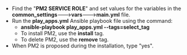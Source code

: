 - Find the "**PM2 SERVICE ROLE**" and set values for the variables in the **common_settings**--->**vars**--->**main.yml** file.
- Run the **play_apps.yml** Ansible playbook file using the command:
  - **ansible-playbook play_apps.yml --tags=select_tag**
  - To install PM2, use the **install** tag.
  - To delete PM2, use the **remove** tag.
- When PM2 is proposed during the installation, type "yes".